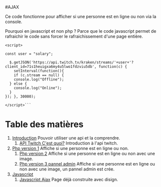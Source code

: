 #AJAX

Ce code fonctionne pour afficher si une personne est en ligne ou non via la console.    

Pourquoi en javascript et non php ? Parce que le code javascript permet de rafraichir le code sans forcer le rafraichissement d'une page entière.   


```
<script>

const user = "solary";

  $.getJSON('https://api.twitch.tv/kraken/streams/'+user+'?client_id=71s1heuigxa6my4u5lwo1fdzviu5db', function(c) {
    setInterval(function(){
    if (c.stream == null) {
    console.log("Offline");
  } else {
    console.log("Online");
  }
}); }, 30000);

</script>```

```
# Table des matières

1. [Introduction](../#Introduction) Pouvoir utiliser une api et la comprendre.
    1. [API Twitch C'est quoi?](../API) Introduction à l'api twitch.
2. [Php version 1](./v1) Affiche si une personne est en ligne ou non.
    1. [Php version 2](../v2) Affiche si une personne est en ligne ou non avec une image.
    2. [Php version 3 pannel admin](../v3%20admin) Affiche si une personne est en ligne ou non avec une image, un pannel admin est crée.
3. [Javascript](#)
    1. [Javascript Ajax](./v1) Page déjà construite avec disign.